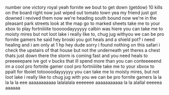 number one victory royal yeah fornite we bout to get down (getdow)
10 kills on the board right now
just wiped out tomato town
yea my friend just got downed
i revived them now we're heading south bound
now we're in the pleasant park streets
look at the map go to marked sheets
take me to your xbox to play fortniiiiite tooooodayyyyyy
calbin was hiere
you can take me to moisty mires but not loot lake
i really like to, chug jug withyou
we can be pro fornite gamers
he said
hey broski
you got heals and a shield pot?
i need healing and i am only at 1 hp
hey dude sorry
i found nothing on this safari
i check the upstairs of that house but not the underneath yet
theres a chest thats just down there
the storm is coming fast and you need heals to preeeeepare
ive got v bucks that ill spend
more than you can conteeeeend
im a cool pro fortnite gamer
cool pro fortniiiiite
take me to your xbvox to ppalt for tboiet totoooodayyyyyy
you can take me to moisty mires, but not loot lake
i really like to chug jug with you
we can be pro fornite gamers
la la la la la eee aaaaaaaaaaa
lalalalala eeeeeee aaaaaaaaaaa
la la alallal eeeeea aaaaaa 
